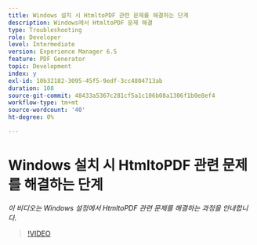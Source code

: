 ```yaml
---
title: Windows 설치 시 HtmltoPDF 관련 문제를 해결하는 단계
description: Windows에서 HtmltoPDF 문제 해결
type: Troubleshooting
role: Developer
level: Intermediate
version: Experience Manager 6.5
feature: PDF Generator
topic: Development
index: y
exl-id: 10b32182-3095-45f5-9edf-3cc4804713ab
duration: 108
source-git-commit: 48433a5367c281cf5a1c106b08a1306f1b0e8ef4
workflow-type: tm+mt
source-wordcount: '40'
ht-degree: 0%

---
```


# Windows 설치 시 HtmltoPDF 관련 문제를 해결하는 단계

*이 비디오는 Windows 설정에서 HtmltoPDF 관련 문제를 해결하는 과정을 안내합니다.*

>[!VIDEO](https://video.tv.adobe.com/v/335545?quality=12&learn=on)
